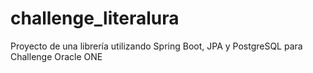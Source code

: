 # challenge_literalura
Proyecto de una librería utilizando Spring Boot, JPA y PostgreSQL para Challenge Oracle ONE
